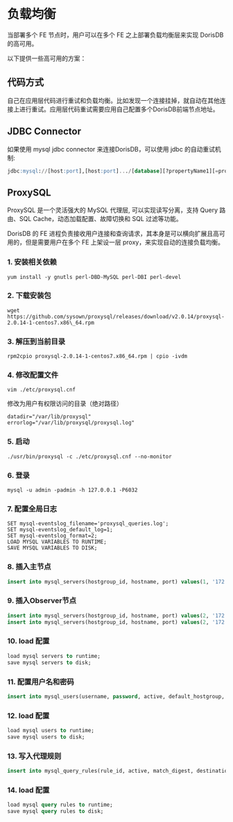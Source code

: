 # 负载均衡

当部署多个 FE 节点时，用户可以在多个 FE 之上部署负载均衡层来实现 DorisDB 的高可用。

以下提供一些高可用的方案：

## 代码方式

自己在应用层代码进行重试和负载均衡。比如发现一个连接挂掉，就自动在其他连接上进行重试。应用层代码重试需要应用自己配置多个DorisDB前端节点地址。

## JDBC Connector

如果使用 mysql jdbc connector 来连接DorisDB，可以使用 jdbc 的自动重试机制:

~~~sql
jdbc:mysql://[host:port],[host:port].../[database][?propertyName1][=propertyValue1][&propertyName2][=propertyValue2]...
~~~

## ProxySQL

ProxySQL 是一个灵活强大的 MySQL 代理层, 可以实现读写分离，支持 Query 路由、SQL Cache，动态加载配置、故障切换和 SQL 过滤等功能。

DorisDB 的 FE 进程负责接收用户连接和查询请求，其本身是可以横向扩展且高可用的，但是需要用户在多个 FE 上架设一层 proxy，来实现自动的连接负载均衡。

### 1. 安装相关依赖

~~~shell
yum install -y gnutls perl-DBD-MySQL perl-DBI perl-devel
~~~

### 2. 下载安装包

~~~shell
wget https://github.com/sysown/proxysql/releases/download/v2.0.14/proxysql-2.0.14-1-centos7.x86\_64.rpm
~~~

### 3. 解压到当前目录

~~~shell
rpm2cpio proxysql-2.0.14-1-centos7.x86_64.rpm | cpio -ivdm
~~~

### 4. 修改配置文件

~~~shell
vim ./etc/proxysql.cnf 
~~~

修改为用户有权限访问的目录（绝对路径）

~~~vim
datadir="/var/lib/proxysql"
errorlog="/var/lib/proxysql/proxysql.log"
~~~

### 5. 启动

~~~shell
./usr/bin/proxysql -c ./etc/proxysql.cnf --no-monitor
~~~

### 6. 登录

~~~shell
mysql -u admin -padmin -h 127.0.0.1 -P6032
~~~

### 7. 配置全局日志

~~~shell
SET mysql-eventslog_filename='proxysql_queries.log';
SET mysql-eventslog_default_log=1;
SET mysql-eventslog_format=2;
LOAD MYSQL VARIABLES TO RUNTIME;
SAVE MYSQL VARIABLES TO DISK;
~~~

### 8. 插入主节点

~~~sql
insert into mysql_servers(hostgroup_id, hostname, port) values(1, '172.26.92.139', 8533);
~~~

### 9. 插入Observer节点

~~~sql
insert into mysql_servers(hostgroup_id, hostname, port) values(2, '172.26.34.139', 9931);
insert into mysql_servers(hostgroup_id, hostname, port) values(2, '172.26.34.140', 9931);
~~~

### 10. load 配置

~~~sql
load mysql servers to runtime;
save mysql servers to disk;
~~~

### 11. 配置用户名和密码

~~~sql
insert into mysql_users(username, password, active, default_hostgroup, backend, frontend) values('root', '*94BDCEBE19083CE2A1F959FD02F964C7AF4CFC29', 1, 1, 1, 1);
~~~

### 12. load 配置

~~~sql
load mysql users to runtime; 
save mysql users to disk;
~~~

### 13. 写入代理规则

~~~sql
insert into mysql_query_rules(rule_id, active, match_digest, destination_hostgroup, mirror_hostgroup, apply) values(1, 1, '.', 1, 2, 1);
~~~

### 14. load 配置

~~~sql
load mysql query rules to runtime; 
save mysql query rules to disk;
~~~
